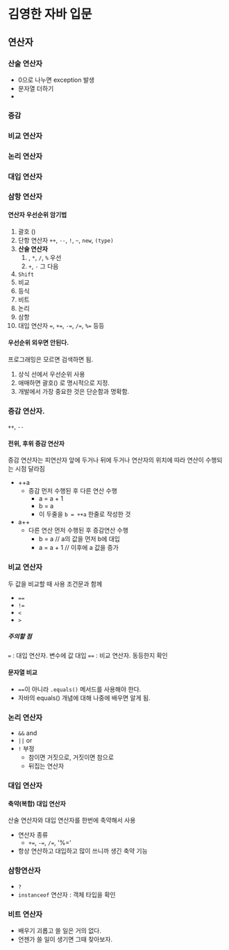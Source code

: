 # 김영한 자바 입문
## 연산자
### 산술 연산자
- 0으로 나누면 exception 발생
- 문자열 더하기
- 
### 증감

### 비교 연산자

### 논리 연산자

### 대입 연산자

### 삼항 연산자

#### 연산자 우선순위 암기법
1. 괄호 ()
2. 단항 연산자 `++`, `--`, `!`, `~`, `new`, `(type)`
3. **산술 연산자** 
   1. , `*`, `/`, `%` 우선
   2. `+`, `-` 그 다음
4. `Shift`
5. 비교
6. 등식
7. 비트
8. 논리
9. 삼항
10. 대입 연산자 `=`, `+=`, `-=`, `/=`, `%=` 등등

#### 우선순위 외우면 안된다.
프로그래밍은 모르면 검색하면 됨.
1. 상식 선에서 우선순위 사용
2. 애매하면 괄호() 로 명시적으로 지정.
3. 개발에서 가장 중요한 것은 단순함과 명확함.

### 증감 연산자.
`++`, `--`
#### 전위, 후위 증감 연산자
증감 연산자는 피연산자 앞에 두거나 뒤에 두거나
연산자의 위치에 따라 연산이 수행되는 시점 달라짐
- ++a
  - 증감 먼저 수행된 후 다른 연산 수행
    - a = a + 1
    - b = a 
    - 이 두줄을 `b = ++a` 한줄로 작성한 것 
- a++
  - 다른 연산 먼저 수행된 후 증감연산 수행
    - b = a // a의 값을 먼저 b에 대입
    - a = a + 1 // 이후에 a 값을 증가

### 비교 연산자
두 값을 비교할 때 사용
조건문과 함께

- `==` 
- `!=` 
- `<`
- `>`
##### 주의할 점
`=` : 대입 연산자. 변수에 값 대입
`==` : 비교 연산자. 동등한지 확인

#### 문자열 비교
- `==`이 아니라 `.equals()` 메서드를 사용해야 한다.
- 자바의 equals() 개념에 대해 나중에 배우면 알게 됨. 

### 논리 연산자
- `&&` and
- `||` or
- `!` 부정 
  - 참이면 거짓으로, 거짓이면 참으로
  - 뒤집는 연산자

### 대입 연산자

#### 축약(복합) 대입 연산자
산술 연산자와 대입 연산자를 한번에 축약해서 사용
- 연산자 종류
  - `+=`, `-=`, `/=`, '%='
- 항상 연산하고 대입하고 많이 쓰니까 생긴 축약 기능

### 삼항연산자
- `?`
- `instanceof` 연산자 : 객체 타입을 확인 
### 비트 연산자
- 배우기 괴롭고 쓸 일은 거의 없다.
- 언젠가 쓸 일이 생기면 그때 찾아보자.